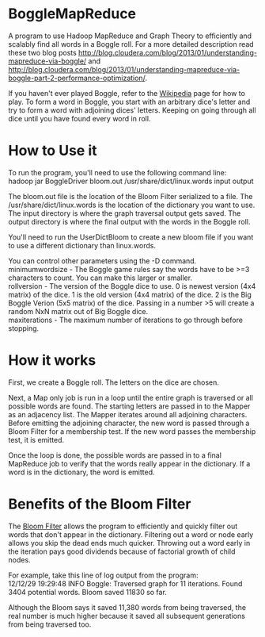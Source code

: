 BoggleMapReduce
===============

A program to use Hadoop MapReduce and Graph Theory to efficiently and scalably find all words in a Boggle roll.  For a more detailed description read these two blog posts http://blog.cloudera.com/blog/2013/01/understanding-mapreduce-via-boggle/ and http://blog.cloudera.com/blog/2013/01/understanding-mapreduce-via-boggle-part-2-performance-optimization/.

If you haven't ever played Boggle, refer to the [Wikipedia](http://en.wikipedia.org/wiki/Boggle) page for how to play. To form a word in Boggle, you start with an arbitrary dice's letter and try to form a word with adjoining dices' letters.  Keeping on going through all dice until you have found every word in roll.

How to Use it
=============

To run the program, you'll need to use the following command line:  
hadoop jar BoggleDriver bloom.out /usr/share/dict/linux.words input output  

The bloom.out file is the location of the Bloom Filter serialized to a file.  The /usr/share/dict/linux.words is the location of the dictionary you want to use.  The input directory is where the graph traversal output gets saved.  The output directory is where the final output with the words in the Boggle roll.

You'll need to run the UserDictBloom to create a new bloom file if you want to use a different dictionary than linux.words.

You can control other parameters using the -D command.  
minimumwordsize - The Boggle game rules say the words have to be >=3 characters to count.  You can make this larger or smaller.  
rollversion - The version of the Boggle dice to use.  0 is newest version (4x4 matrix) of the dice.  1 is the old version (4x4 matrix) of the dice.  2 is the Big Boggle Verion (5x5 matrix) of the dice.  Passing in a number >5 will create a random NxN matrix out of Big Boggle dice.  
maxiterations - The maximum number of iterations to go through before stopping.  

How it works
============

First, we create a Boggle roll.  The letters on the dice are chosen.

Next, a Map only job is run in a loop until the entire graph is traversed or all possible words are found.  The starting letters are passed in to the Mapper as an adjacency list.  The Mapper iterates around all adjoining characters.  Before emitting the adjoining character, the new word is passed through a Bloom Filter for a membership test.  If the new word passes the membership test, it is emitted.

Once the loop is done, the possible words are passed in to a final MapReduce job to verify that the words really appear in the dictionary.  If a word is in the dictionary, the word is emitted.

Benefits of the Bloom Filter
============================

The [Bloom Filter](http://en.wikipedia.org/wiki/Bloom_filter) allows the program to efficiently and quickly filter out words that don't appear in the dictionary.  Filtering out a word or node early allows you skip the dead ends much quicker.  Throwing out a word early in the iteration pays good dividends because of factorial growth of child nodes.

For example, take this line of log output from the program:  
12/12/29 19:29:48 INFO Boggle: Traversed graph for 11 iterations.  Found 3404 potential words.  Bloom saved 11830 so far.  

Although the Bloom says it saved 11,380 words from being traversed, the real number is much higher because it saved all subsequent generations from being traversed too.
